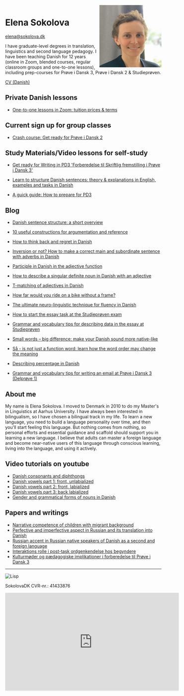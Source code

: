 <img src="elena-sokolova.jpg" alt="Elena Sokolova" style="float:right" width="200" height="200" />

# Elena Sokolova 
[elena@sokolova.dk](mailto:elena@sokolova.dk)<br/>

I have graduate-level degrees in translation, linguistics and second language pedagogy. 
I have been teaching Danish for 12 years (online in Zoom, blended courses, regular classroom groups and one-to-one lessons), including prep-courses for Prøve i Dansk 3, Prøve i Dansk 2 & Studieprøven. 

[CV (Danish)](cv.md) 

<style>
.btn {
  color: white;
  background-color: #2ea44f;
  border-color: rgba(27,31,35,.1);
  box-shadow: 0 0px 0 rgba(27,31,35,.1),inset 0 1px 0 hsla(0,0%,100%,.03);
  position: relative;
  display: inline-block;
  padding: 5px 16px;
  font-size: 14px
  font-weight: 500;
  line-height: 20px;
  white-space: nowrap;
  vertical-align: middle;
  cursor: pointer;
  border: 1px solid;
  border-radius: 6px;
  text-decoration: none;
}
</style>

## Private Danish lessons

* [One-to-one lessons in Zoom: tuition prices & terms](private-danish-language-lessons-online-in-zoom)

## Current sign up for group classes
* [Crash course: Get ready for Prøve i Dansk 2](forberedelse-proeve-i-dansk-2.md)

## Study Materials/Video lessons for self-study

* [Get ready for Writing in PD3 'Forberedelse til Skriftlig fremstilling i Prøve i Dansk 3'](about-a-self-study-video-course-forberedelse-til-about-skriftlig-fremstilling-i-prøve-dansk-3.md) 

* [Learn to structure Danish sentences: theory & explanations in English, examples and tasks in Danish](learn-to-structure-danish-sentences.md)

* [A guick guide: How to prepare for PD3](https://sokolova.dk/how-to-prepare-for-proeve-i-dansk-3)


## Blog  
* [Danish sentence structure: a short overview](danish-sentence-structure-short-overview)

* [10 useful constructions for argumentation and reference](10-useful-constructions-for-argumentation)

* [How to think back and regret in Danish](how-to-think-back-and-regret-in-danish)

* [Inversion or not? How to make a correct main and subordinate sentence with adverbs in Danish](inversion-or-not-after-adverbs)

* [Participle in Danish in the adjective function](participle-in-danish-in-the-adjective-function)

* [How to describe a singular definite noun in Danish with an adjective](how-to-describe-a-singular-definite-noun-in-Danish-with-an-adjective)

* [T-matching of adjectives in Danish](t-matching-of-adjectives-in-danish-in-front-of-the-noun-in-the-singular-indefinite)

* [How far would you ride on a bike without a frame?](how-far-would-you-ride-on-a-bike-without-a-frame)

* [The ultimate neuro-linguistic technique for fluency in Danish](the-ultimate-neuro-linguistic-technique-for-fluency-in-Danish)

* [How to start the essay task at the Studieprøven exam](how-to-start-the-essay-task-at-the-studieproeven-exam)
 
* [Grammar and vocabulary tips for describing data in the essay at Studieprøven](grammar-and-vocabulary-tips-for-describing-data-in-the-essay-at-studieprøven)
 
* [Small words – big difference: make your Danish sound more native-like](small-words-big-difference-make-your-danish-sound-more-native-like)
 
* [Så - is not just a function word: learn how the word order may change the meaning](saa-is-not-just-a-function-word.md)
 
* [Describing percentage in Danish](describing-percentage-in-danish)
 
* [Grammar and vocabulary tips for writing an email at Prøve i Dansk 3 (Delprøve 1)](grammar-and-vocabulary-tips-for-writing-a-mail-proeve-i-dansk-3-delprøve-1.md)


## About me

My name is Elena Sokolova. I moved to Denmark in 2010 to do my Master's in Linguistics at Aarhus University. I have always been interested in bilingualism, so I have chosen a bilingual track in my life. To learn a new language, you need to build a language personality over time, and then you'll start feeling this language. But nothing comes from nothing, so personal efforts and essential guidance and scaffold should support you in learning a new language. I believe that adults can master a foreign language and become near-native users of this language through conscious learning, living into the language, and using it actively. 


## Video tutorials on youtube

* [Danish consonants and diphthongs](https://youtu.be/eD3BYwY6jDE)
* [Danish vowels part 1: front, unlabialized](https://youtu.be/gs1maKrlBEw)
* [Danish vowels part 2: front, labialized](https://youtu.be/IG1LCKSYbxI)
* [Danish vowels part 3: back labialized](https://youtu.be/cQX8SRfQ9Z8)
* [Gender and grammatical forms of nouns in Danish](https://www.youtube.com/watch?v=94aFjF9Z6QY)


## Papers and writings
* [Narrative competence of children with migrant background](./sokolova-2010-narration-in-migrant-children.pdf)
* [Perfective and imperfective aspect in Russian and its translation into Danish](./sokolova-2011-russian-verb-aspect-in-danish.pdf)
* [Russian accent in Russian native speakers of Danish as a second and foreign language](./sokolova-2012-ma-thesis.pdf)
* [Interaktions rolle i post-task ordgenkendelse hos begyndere](sokolova-2013-interaktion-og-tasks-ordtilegnelse.pdf)
* [Kulturmøder og pædagogiske implikationer i forberedelse til Prøve i Dansk 3](./sokolova-2014-dpu-diplomopgave.pdf)

* * * 

![Lisp](./lisp-bunny.png)


SokolovaDK CVR-nr.: 41433876



<iframe width="560" height="315" src="https://www.youtube.com/embed/94aFjF9Z6QY" title="YouTube video player" frameborder="0" allow="accelerometer; autoplay; clipboard-write; encrypted-media; gyroscope; picture-in-picture" allowfullscreen></iframe>
